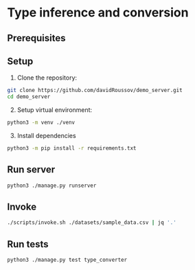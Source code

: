# Type inference and conversion

## Prerequisites

## Setup

1. Clone the repository: 
```bash
git clone https://github.com/davidRoussov/demo_server.git
cd demo_server
```

2. Setup virtual environment:

```bash
python3 -m venv ./venv
```

3. Install dependencies

```bash
python3 -m pip install -r requirements.txt
```

## Run server

```bash
python3 ./manage.py runserver
```

## Invoke

```bash
./scripts/invoke.sh ./datasets/sample_data.csv | jq '.'
```

## Run tests

```bash
python3 ./manage.py test type_converter
```
